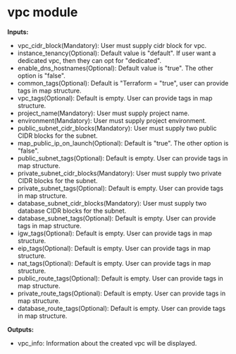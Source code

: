 #  vpc module

**Inputs:**

* vpc_cidr_block(Mandatory): User must supply cidr block for vpc.
* instance_tenancy(Optional): Default value is "default". If user want a dedicated vpc, then they can opt for "dedicated".
* enable_dns_hostnames(Optional): Default value is "true". The other option is "false".
* common_tags(Optional): Default is "Terraform = "true", user can provide tags in map structure.
* vpc_tags(Optional): Default is empty. User can provide tags in map structure.
* project_name(Mandatory): User must supply project name.
* environment(Mandatory): User must supply project environment.
* public_subnet_cidr_blocks(Mandatory): User must supply two public CIDR blocks for the subnet.
* map_public_ip_on_launch(Optional): Default is "true". The other option is "false".
* public_subnet_tags(Optional): Default is empty. User can provide tags in map structure.
* private_subnet_cidr_blocks(Mandatory): User must supply two private CIDR blocks for the subnet.
* private_subnet_tags(Optional): Default is empty. User can provide tags in map structure.
* database_subnet_cidr_blocks(Mandatory): User must supply two database CIDR blocks for the subnet.
* database_subnet_tags(Optional): Default is empty. User can provide tags in map structure.
* igw_tags(Optional): Default is empty. User can provide tags in map structure.
* eip_tags(Optional): Default is empty. User can provide tags in map structure.
* nat_tags(Optional): Default is empty. User can provide tags in map structure.
* public_route_tags(Optional): Default is empty. User can provide tags in map structure.
* private_route_tags(Optional): Default is empty. User can provide tags in map structure.
* database_route_tags(Optional): Default is empty. User can provide tags in map structure.


**Outputs:**

* vpc_info: Information about the created vpc will be displayed.